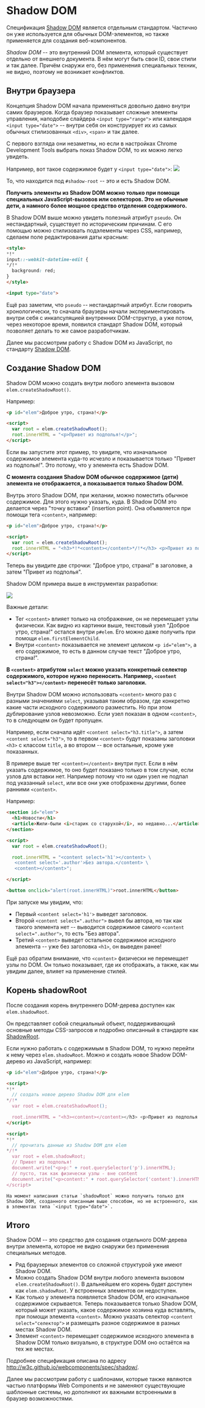 # Shadow DOM

Спецификация [Shadow DOM](http://w3c.github.io/webcomponents/spec/shadow/) является отдельным стандартом. Частично он уже используется для обычных DOM-элементов, но также применяется для создания веб-компонентов.

*Shadow DOM* -- это внутренний DOM элемента, который существует отдельно от внешнего документа. В нём могут быть свои ID, свои стили и так далее. Причём снаружи его, без применения специальных техник, не видно, поэтому не возникает конфликтов.

## Внутри браузера

Концепция Shadow DOM начала применяться довольно давно внутри самих браузеров. Когда браузер показывает сложные элементы управления, наподобие слайдера `<input type="range">` или календаря `<input type="date">` -- внутри себя он конструирует их из самых обычных стилизованных `<div>`, `<span>` и так далее.

С первого взгляда они незаметны, но если в настройках Chrome Development Tools выбрать показ Shadow DOM, то их можно легко увидеть.

Например, вот такое содержимое будет у `<input type="date">`:
![](shadow-dom-chrome.png)

То, что находится под `#shadow-root` -- это и есть Shadow DOM.

**Получить элементы из Shadow DOM можно только при помощи специальных JavaScript-вызовов или селекторов. Это не обычные дети, а намного более мощное средство отделения содержимого.**

В Shadow DOM выше можно увидеть полезный атрибут `pseudo`. Он нестандартный, существует по историческим причинам. С его помощью можно стилизовать подэлементы через CSS, например, сделаем поле редактирования даты красным:

```html run no-beautify
<style>
*!*
input::-webkit-datetime-edit {
*/!*
  background: red;
}
</style>

<input type="date">
```

Ещё раз заметим, что `pseudo` -- нестандартный атрибут. Если говорить хронологически, то сначала браузеры начали экспериментировать внутри себя с инкапсуляцией внутренних DOM-структур, а уже потом, через некоторое время, появился стандарт Shadow DOM, который позволяет делать то же самое разработчикам.

Далее мы рассмотрим работу с Shadow DOM из JavaScript, по стандарту [Shadow DOM](http://w3c.github.io/webcomponents/spec/shadow/).

## Создание Shadow DOM

Shadow DOM можно создать внутри любого элемента вызовом `elem.createShadowRoot()`.

Например:

```html run autorun="no-epub"
<p id="elem">Доброе утро, страна!</p>

<script>
  var root = elem.createShadowRoot();
  root.innerHTML = "<p>Привет из подполья!</p>";
</script>
```

Если вы запустите этот пример, то увидите, что изначальное содержимое элемента куда-то исчезло и показывается только "Привет из подполья!". Это потому, что у элемента есть Shadow DOM.

**С момента создания Shadow DOM обычное содержимое (дети) элемента не отображается, а показывается только Shadow DOM.**

Внутрь этого Shadow DOM, при желании, можно поместить обычное содержимое. Для этого нужно указать, куда. В Shadow DOM это делается через "точку вставки" (insertion point). Она объявляется при помощи тега `<content>`, например:

```html run autorun="no-epub"
<p id="elem">Доброе утро, страна!</p>

<script>
  var root = elem.createShadowRoot();
  root.innerHTML = "<h3>*!*<content></content>*/!*</h3> <p>Привет из подполья!</p>";
</script>
```

Теперь вы увидите две строчки: "Доброе утро, страна!" в заголовке, а затем "Привет из подполья".

Shadow DOM примера выше в инструментах разработки:

![](shadow-content.png)

Важные детали:

- Тег `<content>` влияет только на отображение, он не перемещает узлы физически. Как видно из картинки выше, текстовый узел  "Доброе утро, страна!" остался внутри `p#elem`. Его можно даже получить при помощи `elem.firstElementChild`.
- Внутри `<content>` показывается не элемент целиком `<p id="elem">`, а его содержимое, то есть в данном случае текст "Доброе утро, страна!".

**В `<content>` атрибутом `select` можно указать конкретный селектор содержимого, которое нужно переносить. Например, `<content select="h3"></content>` перенесёт только заголовки.**

Внутри Shadow DOM можно использовать `<content>` много раз с разными значениями `select`, указывая таким образом, где конкретно какие части исходного содержимого разместить. Но при этом дублирование узлов невозможно. Если узел показан в одном `<content>`, то в следующем он будет пропущен.

Например, если сначала идёт `<content select="h3.title">`, а затем `<content select="h3">`, то в первом `<content>` будут показаны заголовки `<h3>` с классом `title`, а во втором -- все остальные, кроме уже показанных.</li>

В примере выше тег `<content></content>` внутри пуст. Если в нём указать содержимое, то оно будет показано только в том случае, если узлов для вставки нет. Например потому что ни один узел не подпал под указанный `select`, или все они уже отображены другими, более ранними `<content>`.

Например:

```html run autorun="no-epub" no-beautify
<section id="elem">
  <h1>Новости</h1>
  <article>Жили-были <i>старик со старухой</i>, но недавно...</article>
</section>

<script>
  var root = elem.createShadowRoot();

  root.innerHTML = "<content select='h1'></content> \
   <content select='.author'>Без автора.</content> \
   <content></content>";

</script>

<button onclick="alert(root.innerHTML)">root.innerHTML</button>
```

При запуске мы увидим, что:

- Первый `<content select='h1'>` выведет заголовок.
- Второй `<content select=".author">` вывел бы автора, но так как такого элемента нет -- выводится содержимое самого `<content select=".author">`, то есть "Без автора".
- Третий `<content>` выведет остальное содержимое исходного элемента -- уже без заголовка `<h1>`, он выведен ранее!

Ещё раз обратим внимание, что `<content>` физически не перемещает узлы по DOM. Он только показывает, где их отображать, а также, как мы увидим далее, влияет на применение стилей.

## Корень shadowRoot

После создания корень внутреннего DOM-дерева доступен как `elem.shadowRoot`.

Он представляет собой специальный объект, поддерживающий основные методы CSS-запросов и подробно описанный в стандарте как [ShadowRoot](http://w3c.github.io/webcomponents/spec/shadow/#shadowroot-object).

Если нужно работать с содержимым в Shadow DOM, то нужно перейти к нему через `elem.shadowRoot`. Можно и создать новое Shadow DOM-дерево из JavaScript, например:

```html run autorun="no-epub"
<p id="elem">Доброе утро, страна!</p>

<script>
*!*
  // создать новое дерево Shadow DOM для elem
*/!*
  var root = elem.createShadowRoot();

  root.innerHTML = "<h3><content></content></h3> <p>Привет из подполья!</p> <hr>";
</script>

<script>
*!*
  // прочитать данные из Shadow DOM для elem
*/!*
  var root = elem.shadowRoot;
  // Привет из подполья!
  document.write("<p>p:" + root.querySelector('p').innerHTML);
  // пусто, так как физически узлы - вне content
  document.write("<p>content:" + root.querySelector('content').innerHTML);
</script>
```

```warn header="Внутрь встроенных элементов так \"залезть\" нельзя"
На момент написания статьи `shadowRoot` можно получить только для Shadow DOM, созданного описанным выше способом, но не встроенного, как в элементах типа `<input type="date">`.
```

## Итого

Shadow DOM -- это средство для создания отдельного DOM-дерева внутри элемента, которое не видно снаружи без применения специальных методов.

- Ряд браузерных элементов со сложной структурой уже имеют Shadow DOM.
- Можно создать Shadow DOM внутри любого элемента вызовом `elem.createShadowRoot()`. В дальнейшем его корень будет доступен как `elem.shadowRoot`. У встроенных элементов он недоступен.
- Как только у элемента появляется Shadow DOM, его изначальное содержимое скрывается. Теперь показывается только Shadow DOM, который может указать, какое содержимое хозяина куда вставлять, при помощи элемента `<content>`. Можно указать селектор `<content select="селектор">` и размещать разное содержимое в разных местах Shadow DOM.
- Элемент `<content>` перемещает содержимое исходного элемента в Shadow DOM только визуально, в структуре DOM оно остаётся на тех же местах.

Подробнее спецификация описана по адресу <http://w3c.github.io/webcomponents/spec/shadow/>.

Далее мы рассмотрим работу с шаблонами, которые также являются частью платформы Web Components и не заменяют существующие шаблонные системы, но дополняют их важными встроенными в браузер возможностями.

